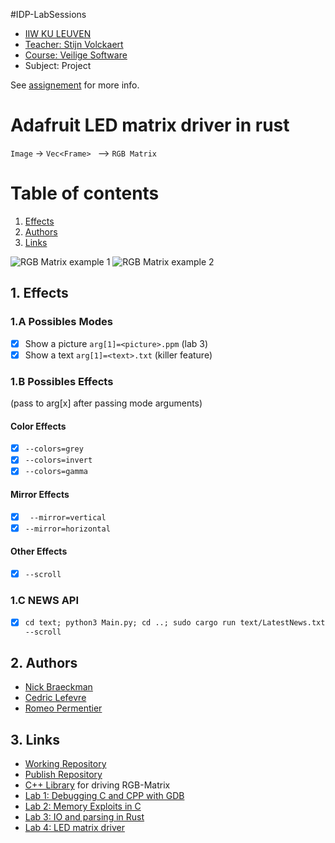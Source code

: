 #IDP-LabSessions
- [IIW KU LEUVEN](https://iiw.kuleuven.be/)
- [Teacher: Stijn Volckaert](https://github.com/stijn-volckaert)
- [Course: Veilige Software](https://onderwijsaanbod.kuleuven.be//2020/syllabi/n/JPI12LN.htm#activetab=doelstellingen_idp4512256)
- Subject: Project

See [assignement](assignement.md) for more info.



# Adafruit LED matrix driver in rust
```Image``` -> ```Vec<Frame> ``` --> ```RGB Matrix```
# Table of contents 
1. [Effects](#I)
2. [Authors](#II)
3. [Links](#III)

![RGB Matrix example 1](rgb_matrix_1.png "RGB Matrix example 1")
![RGB Matrix example 2](rgb_matrix_2.png "RGB Matrix example 2")

## 1. Effects                             <a name="I"></a>
### 1.A Possibles Modes
- [x] Show a picture ```arg[1]=<picture>.ppm``` (lab 3)
- [x] Show a text ```arg[1]=<text>.txt``` (killer feature)
### 1.B Possibles Effects 
(pass to arg[x] after passing mode arguments)
#### Color Effects
- [x] ``` --colors=grey ```
- [x] ``` --colors=invert ```
- [x] ``` --colors=gamma ```
#### Mirror Effects
- [x] ``` --mirror=vertical```
- [x] ``` --mirror=horizontal ```
#### Other Effects
- [x] ``` --scroll ```
### 1.C NEWS API
- [x] ```cd text; python3 Main.py; cd ..; sudo cargo run text/LatestNews.txt --scroll ```

## 2. Authors                              <a name="II"></a>
- [Nick Braeckman](https://github.com/NickBraeckman)
- [Cedric Lefevre](https://github.com/Cedric-Lefevre)
- [Romeo Permentier](https://github.com/ro-per)


## 3. Links                               <a name="III"></a>
- [Working Repository](https://github.com/ro-per/VS-Project-LED-Matrix)
- [Publish Repository](https://github.com/ku-leuven-msec/veiligesoftware-20202021-groep1)
- [C++ Library](https://github.com/hzeller/rpi-rgb-led-matrix) for driving RGB-Matrix
- [Lab 1: Debugging C and CPP with GDB](https://github.com/ro-per/VS-Lab1_Debugging_C_CPP_with_GDB)
- [Lab 2: Memory Exploits in C](https://github.com/ro-per/VS-Lab2_Memory_Exploits_in_C)
- [Lab 3: IO and parsing in Rust](https://github.com/ro-per/VS-Lab3_IO_and_Parsing_in_Rust/blob/main/src/main.rs)
- [Lab 4: LED matrix driver](https://github.com/ro-per/VS-Lab4-LED_Matrix_Driver_in_Rust)
